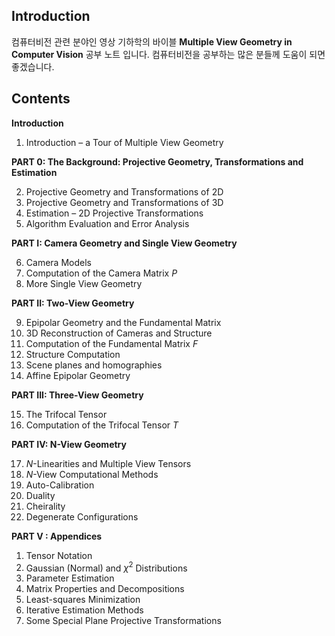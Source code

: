 ## Introduction
컴퓨터비전 관련 분야인 영상 기하학의 바이블 **Multiple View Geometry in Computer Vision** 공부 노트 입니다. 컴퓨터비전을 공부하는 많은 분들께 도움이 되면 좋겠습니다.

## Contents
**Introduction**

1. Introduction – a Tour of Multiple View Geometry

**PART 0: The Background: Projective Geometry, Transformations and Estimation**

2. Projective Geometry and Transformations of 2D
3. Projective Geometry and Transformations of 3D
4. Estimation – 2D Projective Transformations
5. Algorithm Evaluation and Error Analysis

**PART I: Camera Geometry and Single View Geometry**

6. Camera Models
7. Computation of the Camera Matrix $P$
8. More Single View Geometry

**PART II: Two-View Geometry**

9. Epipolar Geometry and the Fundamental Matrix
10. 3D Reconstruction of Cameras and Structure
11. Computation of the Fundamental Matrix $F$
12. Structure Computation
13. Scene planes and homographies
14. Affine Epipolar Geometry

**PART III: Three-View Geometry**

15. The Trifocal Tensor
16. Computation of the Trifocal Tensor $T$

**PART IV: N-View Geometry**

17. $N$-Linearities and Multiple View Tensors
18. $N$-View Computational Methods
19. Auto-Calibration
20. Duality
21. Cheirality
22. Degenerate Configurations

**PART V : Appendices**
1. Tensor Notation
2. Gaussian (Normal) and $χ^{2}$ Distributions
3. Parameter Estimation
4. Matrix Properties and Decompositions
5. Least-squares Minimization
6. Iterative Estimation Methods
7. Some Special Plane Projective Transformations
